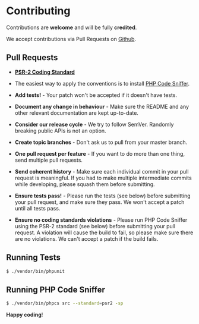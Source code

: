 # Contributing

Contributions are **welcome** and will be fully **credited**.

 We accept contributions via Pull Requests on [Github](https://github.com/CrewLabs/oauth2-dribble).


## Pull Requests

- **[PSR-2 Coding Standard](https://github.com/php-fig/fig-standards/blob/master/accepted/PSR-2-coding-style-guide.md)**
- The easiest way to apply the conventions is to install [PHP Code Sniffer](http://pear.php.net/package/PHP_CodeSniffer).

- **Add tests!** - Your patch won't be accepted if it doesn't have tests.

- **Document any change in behaviour** - Make sure the README and any other relevant documentation are kept up-to-date.

- **Consider our release cycle** - We try to follow SemVer. Randomly breaking public APIs is not an option.

- **Create topic branches** - Don't ask us to pull from your master branch.

- **One pull request per feature** - If you want to do more than one thing, send multiple pull requests.

- **Send coherent history** - Make sure each individual commit in your pull request is meaningful. If you had to make
multiple intermediate commits while developing, please squash them before submitting.

- **Ensure tests pass!** - Please run the tests (see below) before submitting your pull request, and make sure they pass.
We won't accept a patch until all tests pass.

- **Ensure no coding standards violations** - Please run PHP Code Sniffer using the PSR-2 standard (see below)
before submitting your pull request. A violation will cause the build to fail, so please make sure there are no
violations. We can't accept a patch if the build fails.


## Running Tests

``` bash
$ ./vendor/bin/phpunit
```


## Running PHP Code Sniffer

``` bash
$ ./vendor/bin/phpcs src --standard=psr2 -sp
```

**Happy coding**!
